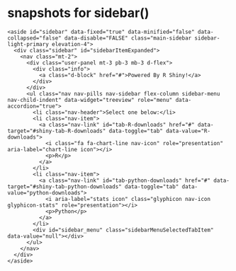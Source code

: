 # snapshots for sidebar()

    <aside id="sidebar" data-fixed="true" data-minified="false" data-collapsed="false" data-disable="FALSE" class="main-sidebar sidebar-light-primary elevation-4">
      <div class="sidebar" id="sidebarItemExpanded">
        <nav class="mt-2">
          <div class="user-panel mt-3 pb-3 mb-3 d-flex">
            <div class="info">
              <a class="d-block" href="#">Powered By R Shiny!</a>
            </div>
          </div>
          <ul class="nav nav-pills nav-sidebar flex-column sidebar-menu nav-child-indent" data-widget="treeview" role="menu" data-accordion="true">
            <li class="nav-header">Select one below:</li>
            <li class="nav-item">
              <a class="nav-link" id="tab-R-downloads" href="#" data-target="#shiny-tab-R-downloads" data-toggle="tab" data-value="R-downloads">
                <i class="fa fa-chart-line nav-icon" role="presentation" aria-label="chart-line icon"></i>
                <p>R</p>
              </a>
            </li>
            <li class="nav-item">
              <a class="nav-link" id="tab-python-downloads" href="#" data-target="#shiny-tab-python-downloads" data-toggle="tab" data-value="python-downloads">
                <i aria-label="stats icon" class="glyphicon nav-icon glyphicon-stats" role="presentation"></i>
                <p>Python</p>
              </a>
            </li>
            <div id="sidebar_menu" class="sidebarMenuSelectedTabItem" data-value="null"></div>
          </ul>
        </nav>
      </div>
    </aside>

